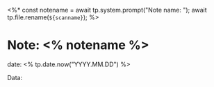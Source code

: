 <%* 
	const notename = await tp.system.prompt("Note name: ");
	await tp.file.rename(`${scanname}`);
%>

# Note: <% notename %>

date: <% tp.date.now("YYYY.MM.DD") %>

Data:


